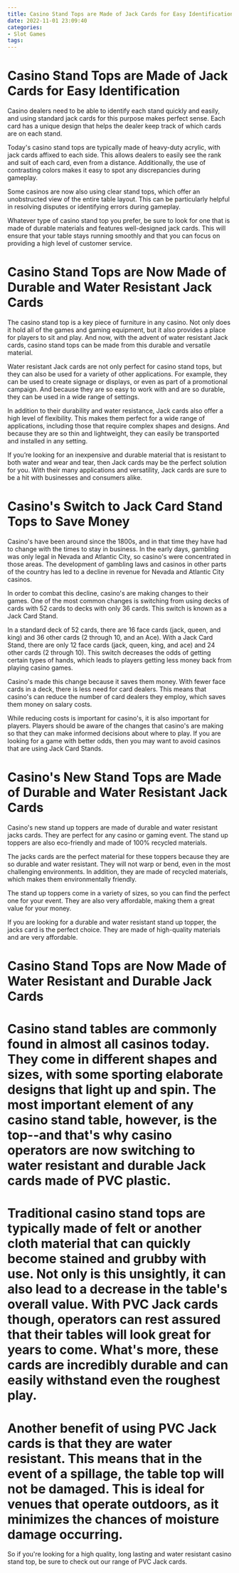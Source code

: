 ```yaml
---
title: Casino Stand Tops are Made of Jack Cards for Easy Identification 
date: 2022-11-01 23:09:40
categories:
- Slot Games
tags:
---
```



#  Casino Stand Tops are Made of Jack Cards for Easy Identification 

Casino dealers need to be able to identify each stand quickly and easily, and using standard jack cards for this purpose makes perfect sense. Each card has a unique design that helps the dealer keep track of which cards are on each stand.

Today's casino stand tops are typically made of heavy-duty acrylic, with jack cards affixed to each side. This allows dealers to easily see the rank and suit of each card, even from a distance. Additionally, the use of contrasting colors makes it easy to spot any discrepancies during gameplay.

Some casinos are now also using clear stand tops, which offer an unobstructed view of the entire table layout. This can be particularly helpful in resolving disputes or identifying errors during gameplay.

Whatever type of casino stand top you prefer, be sure to look for one that is made of durable materials and features well-designed jack cards. This will ensure that your table stays running smoothly and that you can focus on providing a high level of customer service.

#  Casino Stand Tops are Now Made of Durable and Water Resistant Jack Cards 

The casino stand top is a key piece of furniture in any casino. Not only does it hold all of the games and gaming equipment, but it also provides a place for players to sit and play. And now, with the advent of water resistant Jack cards, casino stand tops can be made from this durable and versatile material.

Water resistant Jack cards are not only perfect for casino stand tops, but they can also be used for a variety of other applications. For example, they can be used to create signage or displays, or even as part of a promotional campaign. And because they are so easy to work with and are so durable, they can be used in a wide range of settings.

In addition to their durability and water resistance, Jack cards also offer a high level of flexibility. This makes them perfect for a wide range of applications, including those that require complex shapes and designs. And because they are so thin and lightweight, they can easily be transported and installed in any setting.

If you’re looking for an inexpensive and durable material that is resistant to both water and wear and tear, then Jack cards may be the perfect solution for you. With their many applications and versatility, Jack cards are sure to be a hit with businesses and consumers alike.

#  Casino's Switch to Jack Card Stand Tops to Save Money 

Casino's have been around since the 1800s, and in that time they have had to change with the times to stay in business. In the early days, gambling was only legal in Nevada and Atlantic City, so casino's were concentrated in those areas. The development of gambling laws and casinos in other parts of the country has led to a decline in revenue for Nevada and Atlantic City casinos.

In order to combat this decline, casino's are making changes to their games. One of the most common changes is switching from using decks of cards with 52 cards to decks with only 36 cards. This switch is known as a Jack Card Stand.

In a standard deck of 52 cards, there are 16 face cards (jack, queen, and king) and 36 other cards (2 through 10, and an Ace). With a Jack Card Stand, there are only 12 face cards (jack, queen, king, and ace) and 24 other cards (2 through 10). This switch decreases the odds of getting certain types of hands, which leads to players getting less money back from playing casino games.

Casino's made this change because it saves them money. With fewer face cards in a deck, there is less need for card dealers. This means that casino's can reduce the number of card dealers they employ, which saves them money on salary costs.

While reducing costs is important for casino's, it is also important for players. Players should be aware of the changes that casino's are making so that they can make informed decisions about where to play. If you are looking for a game with better odds, then you may want to avoid casinos that are using Jack Card Stands.

#  Casino's New Stand Tops are Made of Durable and Water Resistant Jack Cards 

Casino's new stand up toppers are made of durable and water resistant jacks cards. They are perfect for any casino or gaming event. The stand up toppers are also eco-friendly and made of 100% recycled materials.

The jacks cards are the perfect material for these toppers because they are so durable and water resistant. They will not warp or bend, even in the most challenging environments. In addition, they are made of recycled materials, which makes them environmentally friendly.

The stand up toppers come in a variety of sizes, so you can find the perfect one for your event. They are also very affordable, making them a great value for your money.

If you are looking for a durable and water resistant stand up topper, the jacks card is the perfect choice. They are made of high-quality materials and are very affordable.

#  Casino Stand Tops are Now Made of Water Resistant and Durable Jack Cards

# Casino stand tables are commonly found in almost all casinos today. They come in different shapes and sizes, with some sporting elaborate designs that light up and spin. The most important element of any casino stand table, however, is the top--and that's why casino operators are now switching to water resistant and durable Jack cards made of PVC plastic.

# Traditional casino stand tops are typically made of felt or another cloth material that can quickly become stained and grubby with use. Not only is this unsightly, it can also lead to a decrease in the table's overall value. With PVC Jack cards though, operators can rest assured that their tables will look great for years to come. What's more, these cards are incredibly durable and can easily withstand even the roughest play.

# Another benefit of using PVC Jack cards is that they are water resistant. This means that in the event of a spillage, the table top will not be damaged. This is ideal for venues that operate outdoors, as it minimizes the chances of moisture damage occurring.

So if you're looking for a high quality, long lasting and water resistant casino stand top, be sure to check out our range of PVC Jack cards.
